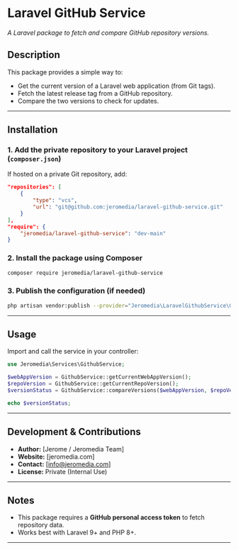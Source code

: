 # **Laravel GitHub Service**

_A Laravel package to fetch and compare GitHub repository versions._

## **Description**

This package provides a simple way to:

- Get the current version of a Laravel web application (from Git tags).
- Fetch the latest release tag from a GitHub repository.
- Compare the two versions to check for updates.

---

## **Installation**

### **1. Add the private repository to your Laravel project (`composer.json`)**

If hosted on a private Git repository, add:

```json
"repositories": [
    {
        "type": "vcs",
        "url": "git@github.com:jeromedia/laravel-github-service.git"
    }
],
"require": {
    "jeromedia/laravel-github-service": "dev-main"
}
```

### **2. Install the package using Composer**

```bash
composer require jeromedia/laravel-github-service
```

### **3. Publish the configuration (if needed)**

```bash
php artisan vendor:publish --provider="Jeromedia\LaravelGithubService\GithubServiceProvider" --tag=config
```

---

## **Usage**

Import and call the service in your controller:

```php
use Jeromedia\Services\GithubService;

$webAppVersion = GithubService::getCurrentWebAppVersion();
$repoVersion = GithubService::getCurrentRepoVersion();
$versionStatus = GithubService::compareVersions($webAppVersion, $repoVersion);

echo $versionStatus;
```

---

## **Development & Contributions**

- **Author:** [Jerome / Jeromedia Team]
- **Website:** [jeromedia.com]
- **Contact:** [info@jeromedia.com]
- **License:** Private (Internal Use)

---

## **Notes**

- This package requires a **GitHub personal access token** to fetch repository data.
- Works best with Laravel 9+ and PHP 8+.

---
